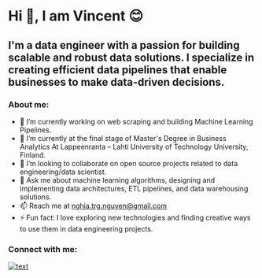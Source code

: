 # Hi 👋, I am Vincent 😊

## I'm a data engineer with a passion for building scalable and robust data solutions. I specialize in creating efficient data pipelines that enable businesses to make data-driven decisions.

### About me:

- 🔭 I’m currently working on web scraping and building Machine Learning Pipelines.
- 🌱 I’m currently at the final stage of Master's Degree in Business Analytics At Lappeenranta – Lahti University of Technology University, Finland.
- 👯 I’m looking to collaborate on open source projects related to data engineering/data scientist.
- 💬 Ask me about machine learning algorithms, designing and implementing data architectures, ETL pipelines, and data warehousing solutions.
- 📫 Reach me at nghia.trg.nguyen@gmail.com
- ⚡ Fun fact: I love exploring new technologies and finding creative ways to use them in data engineering projects.


### Connect with me:

[![text](https://img.shields.io/badge/nghianguyentr-0077B5?style=for-the-badge&logo=linkedin&logoColor=white)](https://www.linkedin.com/in/nghianguyentr/)



